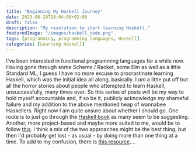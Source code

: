 ```yaml
---
title: "Beginning My Haskell Journey"
date: 2023-06-29T18:04:08+02:00
draft: false
description: "My resolution to start learning Haskell."
featuredImage: "/images/haskell_code.png"
tags: [programming, programming languages, Haskell]
categories: [Learning Haskell]
---
```


I've been interested in functional programming languages for a while now. Having gone through some Scheme / Racket, some Elm as well as a little Standard ML, I guess I have no more excuse to procrastinate learning Haskell, which was the initial idea all along, basically. I _am_ a little put off but all the horror stories about people who attempted to learn Haskell, unsuccessfully, many times over. So this series of posts will be my way to hold myself accountable and, if so be it, publicly acknowledge my shameful failure and my addition to the above mentioned heap of wannabee Haskellers.
Right now I am quite unsure about whether I should go. One route is to just go through the [Haskell book](https://haskellbook.com) as many seem to be suggesting. Another, more project-based and maybe more suited to me, would be to follow [this](https://lhbg-book.link). I think a mix of the two approaches might be the best thing, but then I'd probably get lost - as usual - by doing more than one thing at a time. To add to my confusion, there is [this resource](https://www.youtube.com/playlist?list=PLF1Z-APd9zK7usPMx3LGMZEHrECUGodd3)....
